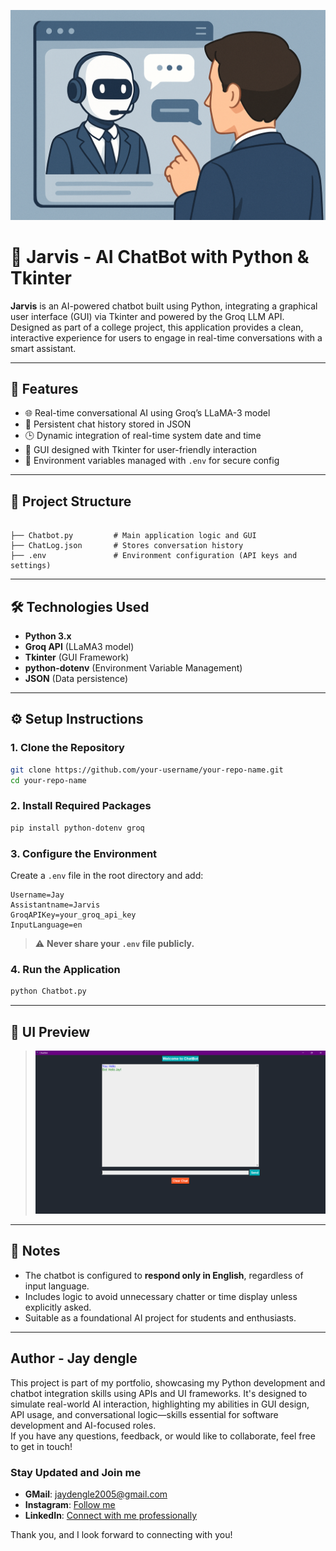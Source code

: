 ![](https://github.com/jay3425/ChatBot/blob/main/ChatGPT%20Image%20Jun%203%2C%202025%2C%2010_16_44%20AM.png)
# 🤖 Jarvis - AI ChatBot with Python & Tkinter

**Jarvis** is an AI-powered chatbot built using Python, integrating a graphical user interface (GUI) via Tkinter and powered by the Groq LLM API. Designed as part of a college project, this application provides a clean, interactive experience for users to engage in real-time conversations with a smart assistant.

---

## 🚀 Features

- 🌐 Real-time conversational AI using Groq’s LLaMA-3 model
- 💬 Persistent chat history stored in JSON
- 🕒 Dynamic integration of real-time system date and time
- 🎨 GUI designed with Tkinter for user-friendly interaction
- 🔐 Environment variables managed with `.env` for secure config

---

## 🧱 Project Structure

```

├── Chatbot.py         # Main application logic and GUI
├── ChatLog.json       # Stores conversation history
├── .env               # Environment configuration (API keys and settings)

````

---

## 🛠️ Technologies Used

- **Python 3.x**
- **Groq API** (LLaMA3 model)
- **Tkinter** (GUI Framework)
- **python-dotenv** (Environment Variable Management)
- **JSON** (Data persistence)

---

## ⚙️ Setup Instructions

### 1. Clone the Repository

```bash
git clone https://github.com/your-username/your-repo-name.git
cd your-repo-name
````

### 2. Install Required Packages

```bash
pip install python-dotenv groq
```

### 3. Configure the Environment

Create a `.env` file in the root directory and add:

```
Username=Jay
Assistantname=Jarvis
GroqAPIKey=your_groq_api_key
InputLanguage=en
```

> ⚠️ **Never share your `.env` file publicly.**

### 4. Run the Application

```bash
python Chatbot.py
```

---

## 📸 UI Preview

> ![](https://github.com/jay3425/ChatBot/blob/main/Screenshot%20(454).png)

---

## 📌 Notes

* The chatbot is configured to **respond only in English**, regardless of input language.
* Includes logic to avoid unnecessary chatter or time display unless explicitly asked.
* Suitable as a foundational AI project for students and enthusiasts.

---

## Author - Jay dengle

This project is part of my portfolio, showcasing my Python development and chatbot integration skills using APIs and UI frameworks. It's designed to simulate real-world AI interaction, highlighting my abilities in GUI design, API usage, and conversational logic—skills essential for software development and AI-focused roles.  
If you have any questions, feedback, or would like to collaborate, feel free to get in touch!


### Stay Updated and Join me

- **GMail**: [jaydengle2005@gmail.com](mailto:jaydengle2005@gmail.com)
- **Instagram**: [Follow me]()
- **LinkedIn**: [Connect with me professionally](https://www.linkedin.com/in/jay-anil-dengle-049952337/)

Thank you, and I look forward to connecting with you!
